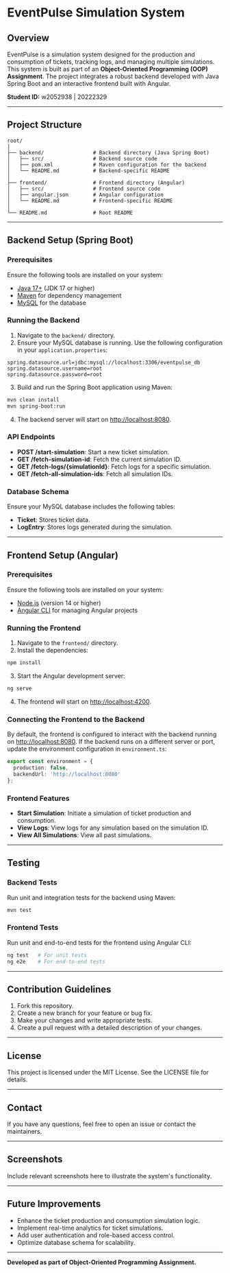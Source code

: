 
# EventPulse Simulation System

## Overview
EventPulse is a simulation system designed for the production and consumption of tickets, tracking logs, and managing multiple simulations. This system is built as part of an **Object-Oriented Programming (OOP) Assignment**. The project integrates a robust backend developed with Java Spring Boot and an interactive frontend built with Angular.

**Student ID:** w2052938 | 20222329

---

## Project Structure

```plaintext
root/
│
├── backend/                # Backend directory (Java Spring Boot)
│   ├── src/                # Backend source code
│   ├── pom.xml             # Maven configuration for the backend
│   └── README.md           # Backend-specific README
│
├── frontend/               # Frontend directory (Angular)
│   ├── src/                # Frontend source code
│   ├── angular.json        # Angular configuration
│   └── README.md           # Frontend-specific README
│
└── README.md               # Root README
```

---

## Backend Setup (Spring Boot)

### Prerequisites
Ensure the following tools are installed on your system:
- [Java 17+](https://openjdk.java.net/) (JDK 17 or higher)
- [Maven](https://maven.apache.org/) for dependency management
- [MySQL](https://www.mysql.com/) for the database

### Running the Backend
1. Navigate to the `backend/` directory.
2. Ensure your MySQL database is running. Use the following configuration in your `application.properties`:

```properties
spring.datasource.url=jdbc:mysql://localhost:3306/eventpulse_db
spring.datasource.username=root
spring.datasource.password=root
```

3. Build and run the Spring Boot application using Maven:

```bash
mvn clean install
mvn spring-boot:run
```

4. The backend server will start on [http://localhost:8080](http://localhost:8080).

### API Endpoints
- **POST /start-simulation**: Start a new ticket simulation.
- **GET /fetch-simulation-id**: Fetch the current simulation ID.
- **GET /fetch-logs/{simulationId}**: Fetch logs for a specific simulation.
- **GET /fetch-all-simulation-ids**: Fetch all simulation IDs.

### Database Schema
Ensure your MySQL database includes the following tables:
- **Ticket**: Stores ticket data.
- **LogEntry**: Stores logs generated during the simulation.

---

## Frontend Setup (Angular)

### Prerequisites
Ensure the following tools are installed on your system:
- [Node.js](https://nodejs.org/) (version 14 or higher)
- [Angular CLI](https://angular.io/cli) for managing Angular projects

### Running the Frontend
1. Navigate to the `frontend/` directory.
2. Install the dependencies:
```bash
npm install
```

3. Start the Angular development server:
```bash
ng serve
```

4. The frontend will start on [http://localhost:4200](http://localhost:4200).

### Connecting the Frontend to the Backend
By default, the frontend is configured to interact with the backend running on [http://localhost:8080](http://localhost:8080). If the backend runs on a different server or port, update the environment configuration in `environment.ts`:

```typescript
export const environment = {
  production: false,
  backendUrl: 'http://localhost:8080'
};
```

### Frontend Features
- **Start Simulation**: Initiate a simulation of ticket production and consumption.
- **View Logs**: View logs for any simulation based on the simulation ID.
- **View All Simulations**: View all past simulations.

---

## Testing

### Backend Tests
Run unit and integration tests for the backend using Maven:

```bash
mvn test
```

### Frontend Tests
Run unit and end-to-end tests for the frontend using Angular CLI:

```bash
ng test   # For unit tests
ng e2e    # For end-to-end tests
```

---

## Contribution Guidelines
1. Fork this repository.
2. Create a new branch for your feature or bug fix.
3. Make your changes and write appropriate tests.
4. Create a pull request with a detailed description of your changes.

---

## License
This project is licensed under the MIT License. See the LICENSE file for details.

---

## Contact
If you have any questions, feel free to open an issue or contact the maintainers.

---

## Screenshots
Include relevant screenshots here to illustrate the system's functionality.

---

## Future Improvements
- Enhance the ticket production and consumption simulation logic.
- Implement real-time analytics for ticket simulations.
- Add user authentication and role-based access control.
- Optimize database schema for scalability.

---

**Developed as part of Object-Oriented Programming Assignment.**
